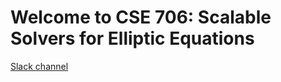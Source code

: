 # Welcome to CSE 706: Scalable Solvers for Elliptic Equations

[Slack channel](https://app.slack.com/client/T01NNJTBVED/D01N379QEPQ)
